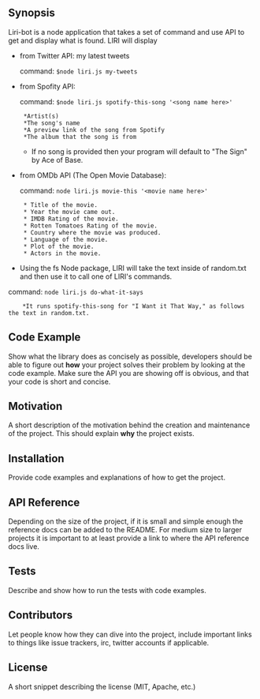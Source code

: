 ## Synopsis
Liri-bot is a node application that takes a set of command and use API to get and display what is found.
LIRI will display
 - from Twitter API: my latest tweets 
 
    command: ```$node liri.js my-tweets```
 - from Spofity API: 
 
    command: ```$node liri.js spotify-this-song '<song name here>'```
    
        *Artist(s)
        *The song's name
        *A preview link of the song from Spotify 
        *The album that the song is from 
  
      * If no song is provided then your program will default to "The Sign" by Ace of Base.
 - from OMDb API (The Open Movie Database):
 
    command: ```node liri.js movie-this '<movie name here>'```
        
        * Title of the movie.
        * Year the movie came out.
        * IMDB Rating of the movie.
        * Rotten Tomatoes Rating of the movie.
        * Country where the movie was produced.
        * Language of the movie.
        * Plot of the movie.
        * Actors in the movie.
        
 - Using the fs Node package, LIRI will take the text inside of random.txt and then use it to call one of LIRI's commands.
 
  command: ```node liri.js do-what-it-says```

        *It runs spotify-this-song for "I Want it That Way," as follows the text in random.txt.


## Code Example

Show what the library does as concisely as possible, developers should be able to figure out **how** your project solves their problem by looking at the code example. Make sure the API you are showing off is obvious, and that your code is short and concise.

## Motivation

A short description of the motivation behind the creation and maintenance of the project. This should explain **why** the project exists.

## Installation

Provide code examples and explanations of how to get the project.

## API Reference

Depending on the size of the project, if it is small and simple enough the reference docs can be added to the README. For medium size to larger projects it is important to at least provide a link to where the API reference docs live.

## Tests

Describe and show how to run the tests with code examples.

## Contributors

Let people know how they can dive into the project, include important links to things like issue trackers, irc, twitter accounts if applicable.

## License

A short snippet describing the license (MIT, Apache, etc.)
